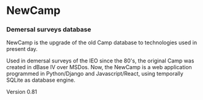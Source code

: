 # NewCamp

### Demersal surveys database

NewCamp is the upgrade of the old Camp database to technologies used in present day.

Used in demersal surveys of the IEO since the 80's, the original Camp was created in dBase IV over MSDos. Now, the NewCamp is a web application programmed in Python/Django and Javascript/React, using temporally SQLite as database engine.


Version 0.81
